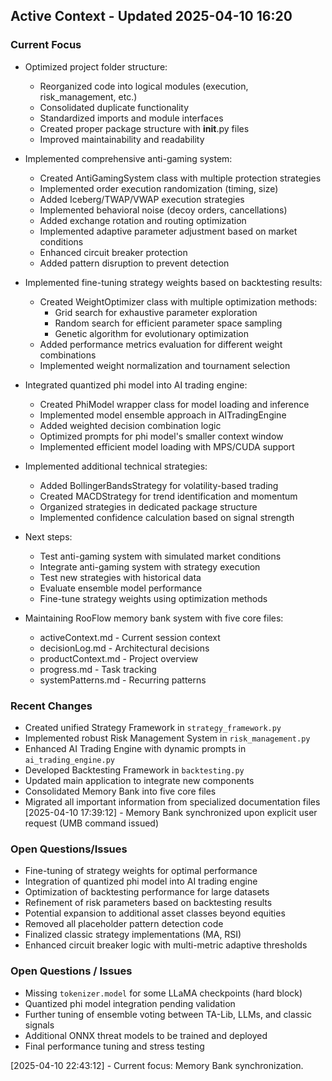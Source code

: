 ## Active Context - Updated 2025-04-10 16:20

### Current Focus
- Optimized project folder structure:
  - Reorganized code into logical modules (execution, risk_management, etc.)
  - Consolidated duplicate functionality
  - Standardized imports and module interfaces
  - Created proper package structure with __init__.py files
  - Improved maintainability and readability

- Implemented comprehensive anti-gaming system:
  - Created AntiGamingSystem class with multiple protection strategies
  - Implemented order execution randomization (timing, size)
  - Added Iceberg/TWAP/VWAP execution strategies
  - Implemented behavioral noise (decoy orders, cancellations)
  - Added exchange rotation and routing optimization
  - Implemented adaptive parameter adjustment based on market conditions
  - Enhanced circuit breaker protection
  - Added pattern disruption to prevent detection

- Implemented fine-tuning strategy weights based on backtesting results:
  - Created WeightOptimizer class with multiple optimization methods:
    - Grid search for exhaustive parameter exploration
    - Random search for efficient parameter space sampling
    - Genetic algorithm for evolutionary optimization
  - Added performance metrics evaluation for different weight combinations
  - Implemented weight normalization and tournament selection

- Integrated quantized phi model into AI trading engine:
  - Created PhiModel wrapper class for model loading and inference
  - Implemented model ensemble approach in AITradingEngine
  - Added weighted decision combination logic
  - Optimized prompts for phi model's smaller context window
  - Implemented efficient model loading with MPS/CUDA support

- Implemented additional technical strategies:
  - Added BollingerBandsStrategy for volatility-based trading
  - Created MACDStrategy for trend identification and momentum
  - Organized strategies in dedicated package structure
  - Implemented confidence calculation based on signal strength

- Next steps:
  - Test anti-gaming system with simulated market conditions
  - Integrate anti-gaming system with strategy execution
  - Test new strategies with historical data
  - Evaluate ensemble model performance
  - Fine-tune strategy weights using optimization methods

- Maintaining RooFlow memory bank system with five core files:
  - activeContext.md - Current session context
  - decisionLog.md - Architectural decisions
  - productContext.md - Project overview
  - progress.md - Task tracking
  - systemPatterns.md - Recurring patterns

### Recent Changes
- Created unified Strategy Framework in `strategy_framework.py`
- Implemented robust Risk Management System in `risk_management.py`
- Enhanced AI Trading Engine with dynamic prompts in `ai_trading_engine.py`
- Developed Backtesting Framework in `backtesting.py`
- Updated main application to integrate new components
- Consolidated Memory Bank into five core files
- Migrated all important information from specialized documentation files
[2025-04-10 17:39:12] - Memory Bank synchronized upon explicit user request (UMB command issued)

### Open Questions/Issues
- Fine-tuning of strategy weights for optimal performance
- Integration of quantized phi model into AI trading engine
- Optimization of backtesting performance for large datasets
- Refinement of risk parameters based on backtesting results
- Potential expansion to additional asset classes beyond equities
- Removed all placeholder pattern detection code
- Finalized classic strategy implementations (MA, RSI)
- Enhanced circuit breaker logic with multi-metric adaptive thresholds

### Open Questions / Issues
- Missing `tokenizer.model` for some LLaMA checkpoints (hard block)
- Quantized phi model integration pending validation
- Further tuning of ensemble voting between TA-Lib, LLMs, and classic signals
- Additional ONNX threat models to be trained and deployed
- Final performance tuning and stress testing

[2025-04-10 22:43:12] - Current focus: Memory Bank synchronization.

